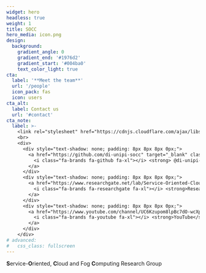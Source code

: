 ```yaml
---
widget: hero
headless: true
weight: 1
title: SOCC
hero_media: icon.png
design:
  background:
    gradient_angle: 0
    gradient_end: '#1976d2'
    gradient_start: '#004ba0'
    text_color_light: true
cta:
  label: '**Meet the team**'
  url: '/people'
  icon_pack: fas
  icon: users
cta_alt:
  label: Contact us
  url: '#contact'
cta_note:
  label: >-
    <link rel="stylesheet" href="https://cdnjs.cloudflare.com/ajax/libs/font-awesome/4.7.0/css/font-awesome.min.css">
    <br>
    <div>
      <div style="text-shadow: none; padding: 8px 8px 8px 0px;">
        <a href="https://github.com/di-unipi-socc" target="_blank" class="btn btn-light btn-md">
          <i class="fa-brands fa-github fa-xl"></i> <strong> @di-unipi-SOCC</strong>
        </a>
      </div>
      <div style="text-shadow: none; padding: 8px 8px 8px 0px;">
        <a href="https://www.researchgate.net/lab/Service-Oriented-Cloud-and-Fog-Computing-Research-Group-SOCC-Antonio-Brogi" target="_blank" class="btn btn-light btn-md">
          <i class="fa-brands fa-researchgate fa-xl"></i> <strong>Research Gate</strong>
        </a>
      </div>
      <div style="text-shadow: none; padding: 8px 8px 8px 0px;">
        <a href="https://www.youtube.com/channel/UC6Kzupom8lpBc7dO-wcXp_g" target="_blank" class="btn btn-light btn-md">
          <i class="fa-brands fa-youtube fa-xl"></i> <strong>YouTube</strong>
        </a>
      </div>
    </div>
# advanced:
#   css_class: fullscreen
---
```


**S**ervice-**O**riented, **C**loud and Fog **C**omputing Research Group

<br>
